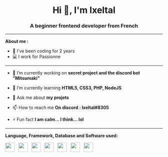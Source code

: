 <h1 align="center">Hi 👋, I'm Ixeltal</h1>
<h3 align="center">A beginner frontend developer from French</h3>

---

**About me :**

- 🤳 I've been coding for 2 years
- 💻 I work for Passionne

---

- 🔭 I’m currently working on **secret project and the discord bot "Mitsumaki"**

- 🌱 I’m currently learning **HTML5, CSS3, PHP, NodeJS**

- 💬 Ask me about **my projets**

- 📫 How to reach me **On discord : Ixeltal#8305**

- ⚡ Fun fact **I am calm... I think... lol**


---

**Language, Framework, Database and Software used:**

<a href="https://code.visualstudio.com/"><img src="https://cdn.jsdelivr.net/gh/devicons/devicon/icons/vscode/vscode-original.svg" width="30px" /></a>
&nbsp;
<a href="https://git-scm.com"><img src="https://cdn.jsdelivr.net/gh/devicons/devicon/icons/git/git-original.svg" width="30px" /></a>
&nbsp;
<a href="https://git-scm.com"><img src="https://cdn.jsdelivr.net/gh/devicons/devicon/icons/php/php-plain.svg" width="30px" /></a>
&nbsp;
<a href="https://git-scm.com"><img src="https://cdn.jsdelivr.net/gh/devicons/devicon/icons/sass/sass-original.svg" width="30px" /></a>
&nbsp;
<a href="https://git-scm.com"><img src="https://cdn.jsdelivr.net/gh/devicons/devicon/icons/html5/html5-original.svg" width="30px" /></a>
&nbsp;
<a href="https://git-scm.com"><img src="https://cdn.jsdelivr.net/gh/devicons/devicon/icons/figma/figma-original.svg" width="30px" /></a>
&nbsp;
<a href="https://git-scm.com"><img src="https://cdn.jsdelivr.net/gh/devicons/devicon/icons/css3/css3-original.svg" width="30px" /></a>
&nbsp;

